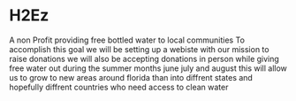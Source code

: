 # H2Ez
A non Profit providing free bottled water to local communities 
To accomplish this goal we will be setting up a webiste with our mission to raise donations
we will also be accepting donations in person while giving free water out during the summer months june july and august
this will allow us to grow to new areas around florida than into diffrent states and hopefully diffrent countries who need
access to clean water
